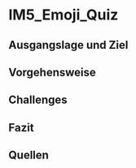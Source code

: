# IM5_Emoji_Quiz

## Ausgangslage und Ziel

## Vorgehensweise

## Challenges

## Fazit 

## Quellen

